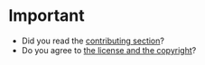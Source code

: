 # Important

* Did you read the [contributing section](https://github.com/M66B/open-source-email#contributing)?
* Do you agree to [the license and the copyright](https://github.com/M66B/open-source-email#license)?
